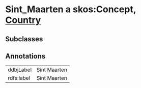 # Sint_Maarten a skos:Concept, [Country](/0.1/Country)

## Subclasses

## Annotations

|||
|-----|-----|
|ddbjLabel|Sint Maarten|
|rdfs:label|Sint Maarten|

